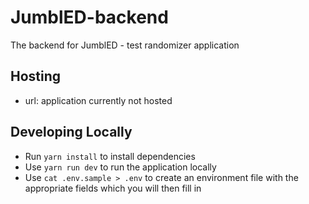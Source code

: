 # JumblED-backend

The backend for JumblED - test randomizer application

## Hosting

- url: application currently not hosted

## Developing Locally

- Run `yarn install` to install dependencies
- Use `yarn run dev` to run the application locally
- Use `cat .env.sample > .env` to create an environment file with the appropriate fields which you will then fill in
